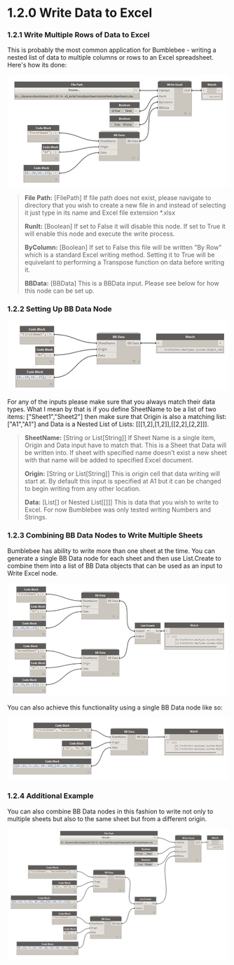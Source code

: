 # 1.2.0 Write Data to Excel

### 1.2.1 Write Multiple Rows of Data to Excel

This is probably the most common application for Bumblebee - writing a nested list of data to multiple columns or rows to an Excel spreadsheet. Here's how its done: 

![](writeExcel1.png)

<blockquote>
<p><b> File Path:</b> [FilePath] If file path does not exist, please navigate to directory that you wish to create a new file in and instead of selecting it just type in its name and Excel file extension *.xlsx </p>

<p><b>RunIt:</b> [Boolean] If set to False it will disable this node. If set to True it will enable this node and execute the write process.</p>

<p><b>ByColumn:</b> [Boolean] If set to False this file will be written "By Row" which is a standard Excel writing method. Setting it to True will be equivelant to performing a Transpose function on data before writing it.</p>

<p><b>BBData:</b> [BBData] This is a BBData input. Please see below for how this node can be set up.</p>
</blockquote>

### 1.2.2 Setting Up BB Data Node

![](bbData.png)

For any of the inputs please make sure that you always match their data types. What I mean by that is if you define SheetName to be a list of two items: ["Sheet1","Sheet2"] then make sure that Origin is also a matching list: ["A1","A1"] and Data is a Nested List of Lists: [[[1,2],[1,2]],[[2,2],[2,2]]]. 

<blockquote>
<p><b>SheetName:</b> [String or List[String]] If Sheet Name is a single item, Origin and Data input have to match that. This is a Sheet that Data will be written into. If sheet with specified name doesn't exist a new sheet with that name will be added to specified Excel document.</p>

<p><b>Origin:</b> [String or List[String]] This is origin cell that data writing will start at. By default this input is specified at A1 but it can be changed to begin writing from any other location.</p>

<p><b>Data:</b> [List[] or Nested List[[]]] This is data that you wish to write to Excel. For now Bumblebee was only tested writing Numbers and Strings. </p>
</blockquote>

### 1.2.3 Combining BB Data Nodes to Write Multiple Sheets

Bumblebee has ability to write more than one sheet at the time. You can generate a single BB Data node for each sheet and then use List.Create to combine them into a list of BB Data objects that can be used as an input to Write Excel node. 

![](bbData2.png)

You can also achieve this functionality using a single BB Data node like so: 

![](bbData3.png)

### 1.2.4 Additional Example

You can also combine BB Data nodes in this fashion to write not only to multiple sheets but also to the same sheet but from a different origin. 

![](writeExcel2.png)


